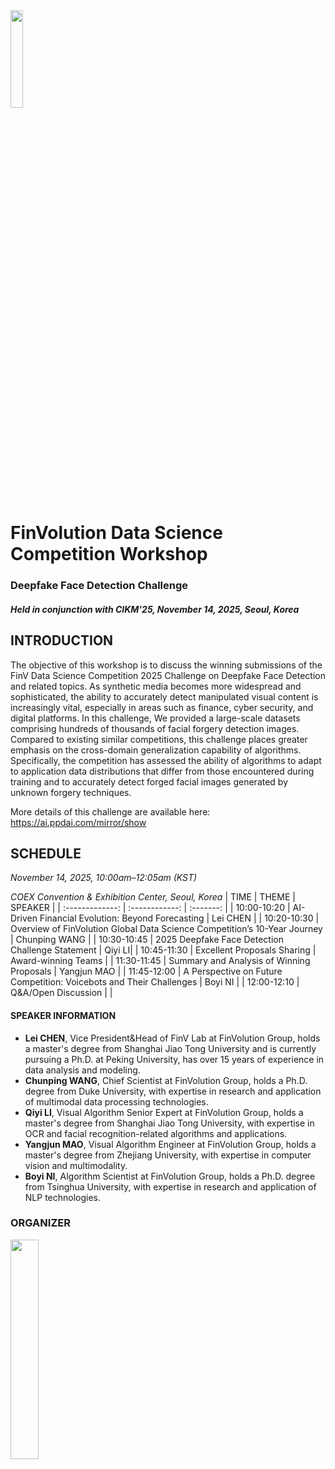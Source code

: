 <img src="https://youke1.picui.cn/s1/2025/10/17/68f1e9aa7bae1.png" width="20%">

# FinVolution Data Science Competition Workshop
### Deepfake Face Detection Challenge
##### Held in conjunction with CIKM'25, November 14, 2025, Seoul, Korea

## INTRODUCTION
The objective of this workshop is to discuss the winning submissions of the FinV Data Science Competition 2025 Challenge on Deepfake Face Detection and related topics. 
As synthetic media becomes more widespread and sophisticated, the ability to accurately detect manipulated visual content is increasingly vital, especially in areas such as finance, cyber security, and digital platforms. In this challenge, We provided a large-scale datasets comprising hundreds of thousands of facial forgery detection images. Compared to existing similar competitions, this challenge places greater emphasis on the cross-domain generalization capability of algorithms. Specifically, the competition has assessed the ability of algorithms to adapt to application data distributions that differ from those encountered during training and to accurately detect forged facial images generated by unknown forgery techniques.

More details of this challenge are available here: https://ai.ppdai.com/mirror/show 

## SCHEDULE
*November 14, 2025, 10:00am–12:05am (KST)*

*COEX Convention & Exhibition Center, Seoul, Korea*
|           TIME       |    THEME    | SPEAKER |
| :-------------: | :------------: | :-------:  |
| 10:00-10:20   | AI-Driven Financial Evolution: Beyond Forecasting | Lei CHEN |
| 10:20-10:30   | Overview of FinVolution Global Data Science Competition’s 10-Year Journey	 | Chunping WANG |
| 10:30-10:45  	 | 2025 Deepfake Face Detection Challenge Statement | Qiyi LI|
| 10:45-11:30    | Excellent Proposals Sharing | Award-winning Teams |
| 11:30-11:45    | Summary and Analysis of Winning Proposals | Yangjun MAO |
| 11:45-12:00   | A Perspective on Future Competition: Voicebots and Their Challenges | Boyi NI |
| 12:00-12:10   | 	Q&A/Open Discussion	 | |

#### SPEAKER INFORMATION 
- **Lei CHEN**, Vice President&Head of FinV Lab at FinVolution Group, holds a master's degree from Shanghai Jiao Tong University and is currently pursuing a Ph.D. at Peking University, has over 15 years of experience in data analysis and modeling.
- **Chunping WANG**, Chief Scientist at FinVolution Group, holds a Ph.D. degree from Duke University, with expertise in research and application of multimodal data processing technologies.
- **Qiyi LI**, Visual Algorithm Senior Expert at FinVolution Group, holds a master's degree from Shanghai Jiao Tong University, with expertise in OCR and facial recognition-related algorithms and applications.
- **Yangjun MAO**, Visual Algorithm Engineer at FinVolution Group, holds a master's degree from Zhejiang University, with expertise in computer vision and multimodality.
- **Boyi NI**, Algorithm Scientist at FinVolution Group, holds a Ph.D. degree from Tsinghua University, with expertise in research and application of NLP technologies.

### ORGANIZER
<img src="https://youke1.picui.cn/s1/2025/10/15/68ef71ee94c22.png" width="30%">  
